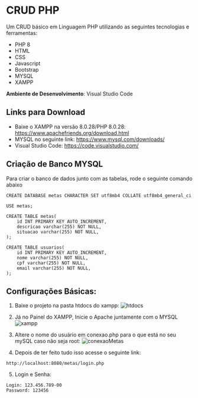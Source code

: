 # CRUD PHP 

Um CRUD básico em Linguagem PHP utilizando as seguintes tecnologias e ferramentas: 

- PHP 8
- HTML
- CSS
- Javascript
- Bootstrap
- MYSQL
- XAMPP


**Ambiente de Desenvolvimento**: Visual Studio Code

## Links para Download

- Baixe o XAMPP na versão 8.0.28/PHP 8.0.28: https://www.apachefriends.org/download.html
- MYSQL no seguinte link: https://www.mysql.com/downloads/
- Visual Studio Code: https://code.visualstudio.com/



## Criação de Banco MYSQL

Para criar o banco de dados junto com as tabelas, rode o seguinte comando abaixo

```
CREATE DATABASE metas CHARACTER SET utf8mb4 COLLATE utf8mb4_general_ci

USE metas;

CREATE TABLE metas(
    id INT PRIMARY KEY AUTO_INCREMENT,
    descricao varchar(255) NOT NULL,
    situacao varchar(255) NOT NULL,
);

CREATE TABLE usuarios(
    id INT PRIMARY KEY AUTO_INCREMENT,
    nome varchar(255) NOT NULL,
    cpf varchar(255) NOT NULL,
    email varchar(255) NOT NULL,
);
```

## Configurações Básicas: 

1. Baixe o projeto na pasta htdocs do xampp:
   ![htdocs](https://github.com/chrix40/metas/assets/74983189/0cfa65da-048c-4442-af5c-95882d636b50)

2. Já no Painel do XAMPP, Inicie o Apache juntamente com o MYSQL
![xampp](https://github.com/chrix40/metas/assets/74983189/4d6bf568-ffc7-4fd2-ace7-2867c048b8f6)

3. Altere o nome do usuário em conexao.php para o que está no seu mySQL caso não seja root:
![conexaoMetas](https://github.com/chrix40/metas/assets/74983189/31aa895f-60c2-408a-9875-9c940247614a)

4. Depois de ter feito tudo isso acesse o seguinte link:
```
http://localhost:8080/metas/login.php
```
5. Login e Senha:
```
Login: 123.456.789-00
Password: 123456
```
 
